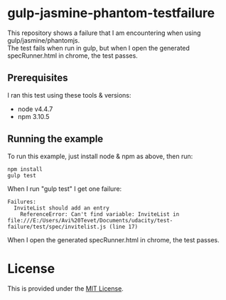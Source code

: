 # gulp-jasmine-phantom-testfailure

This repository shows a failure that I am encountering when using gulp/jasmine/phantomjs.  
The test fails when run in gulp, but when I open the generated specRunner.html in chrome, the test passes.

## Prerequisites

I ran this test using these tools & versions:

* node v4.4.7
* npm 3.10.5

## Running the example

To run this example, just install node & npm as above, then run:

```
npm install
gulp test
```

When I run "gulp test" I get one failure: 

```
Failures:
  InviteList should add an entry
    ReferenceError: Can't find variable: InviteList in file:///E:/Users/Avi%20Tevet/Documents/udacity/test-failure/test/spec/invitelist.js (line 17)
```    

When I open the generated specRunner.html in chrome, the test passes.

# License

This is provided under the [MIT License](http://choosealicense.com/licenses/mit/).



